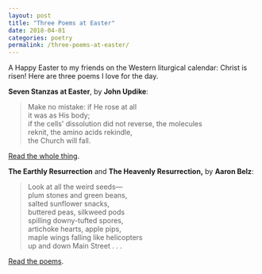 ```yaml
---
layout: post
title: "Three Poems at Easter"
date: 2018-04-01
categories: poetry
permalink: /three-poems-at-easter/
---
```


A Happy Easter to my friends on the Western liturgical calendar: Christ is risen! Here are three poems I love for the day.

**Seven Stanzas at Easter**, by **John Updike**:

> Make no mistake: if He rose at all    
> it was as His body;    
> if the cells' dissolution did not reverse, the molecules    
> reknit, the amino acids rekindle,    
> the Church will fall.    

[Read the whole thing](https://www.poemhunter.com/poem/seven-stanzas-at-easter/).

**The Earthly Resurrection** and **The Heavenly Resurrection,** by **Aaron Belz**:

> Look at all the weird seeds—   
>    plum stones and green beans,   
> salted sunflower snacks,    
>    buttered peas, silkweed pods    
> spilling downy-tufted spores,    
>    artichoke hearts, apple pips,   
> maple wings falling like helicopters    
>    up and down Main Street . . .

[Read the poems](https://belz.blog/2014/04/17/easter-poems/).